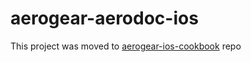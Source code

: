 # aerogear-aerodoc-ios

This project was moved to [aerogear-ios-cookbook](http://github.com/aerogear/aerogear-ios-cookbook) repo